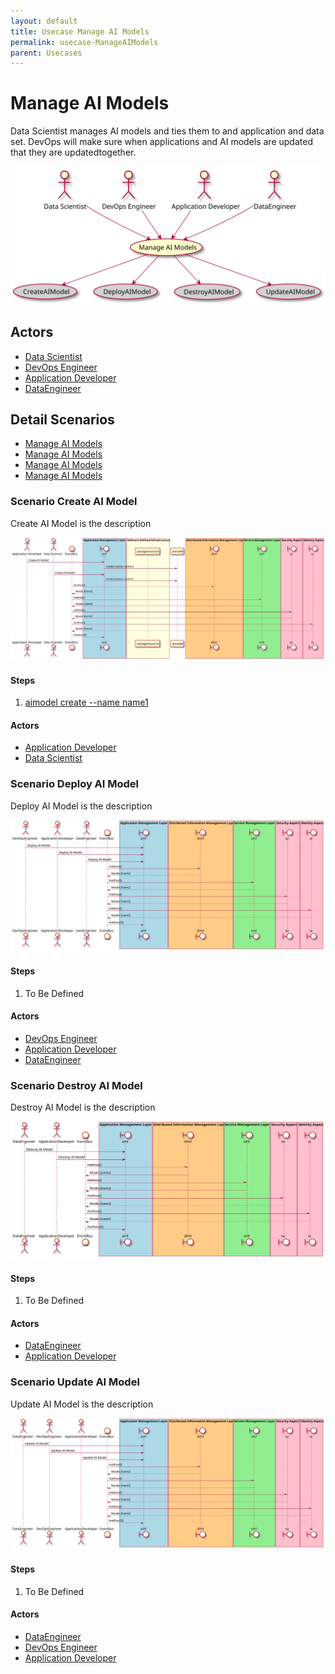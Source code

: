```yaml
---
layout: default
title: Usecase Manage AI Models
permalink: usecase-ManageAIModels
parent: Usecases
---
```


# Manage AI Models

Data Scientist manages AI models and ties them to and application and data set. DevOps will make sure when applications and AI models are updated that they are updatedtogether.

![Activities Diagram](./activities.svg)

## Actors

* [Data Scientist](actor-datascientist)
* [DevOps Engineer](actor-devops)
* [Application Developer](actor-applicationdeveloper)
* [DataEngineer](actor-dataengineer)


## Detail Scenarios

* [Manage AI Models](#scenario-CreateAIModel)
* [Manage AI Models](#scenario-DeployAIModel)
* [Manage AI Models](#scenario-DestroyAIModel)
* [Manage AI Models](#scenario-UpdateAIModel)

  
### Scenario Create AI Model

Create AI Model is the description

![Scenario nameNoSpaces](./CreateAIModel.svg)

#### Steps

1. [aimodel create --name name1](#action-aimodel-create)


#### Actors

* [Application Developer](actor-applicationdeveloper)
* [Data Scientist](actor-datascientist)


### Scenario Deploy AI Model

Deploy AI Model is the description

![Scenario nameNoSpaces](./DeployAIModel.svg)

#### Steps

1. To Be Defined


#### Actors

* [DevOps Engineer](actor-devops)
* [Application Developer](actor-applicationdeveloper)
* [DataEngineer](actor-dataengineer)


### Scenario Destroy AI Model

Destroy AI Model is the description

![Scenario nameNoSpaces](./DestroyAIModel.svg)

#### Steps

1. To Be Defined


#### Actors

* [DataEngineer](actor-dataengineer)
* [Application Developer](actor-applicationdeveloper)


### Scenario Update AI Model

Update AI Model is the description

![Scenario nameNoSpaces](./UpdateAIModel.svg)

#### Steps

1. To Be Defined


#### Actors

* [DataEngineer](actor-dataengineer)
* [DevOps Engineer](actor-devops)
* [Application Developer](actor-applicationdeveloper)



